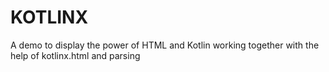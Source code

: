 # KOTLINX
A demo to display the power of HTML and Kotlin working together with the help of kotlinx.html and parsing
